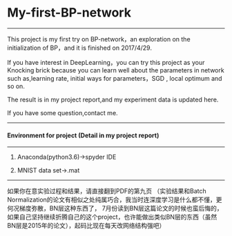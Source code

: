 

# My-first-BP-network
---
This project is my first try on BP-network，an exploration on the initialization of BP，and it is finished on 2017/4/29. 

If you have interest in DeepLearning，you can try this project as your Knocking brick because you can learn well about the parameters in network such as,learning rate, initial ways for parameters，SGD , local optimum and so on. 

The result is in my project report,and my experiment data is updated here.

If you have some question,contact me.

---
#### Environment for project (Detail in my project report)

---

1. Anaconda(python3.6)->spyder IDE
  

2. MNIST data set->.mat
   
---

如果你在意实验过程和结果，请直接翻到PDF的第九页
（实验结果和Batch Normalization的论文有相似之处纯属巧合，我当时连深度学习是什么都不懂，更何况梯度弥散，BN层这种东西了，
7月份读到BN层这篇论文的时候也蛮后悔的，如果自己坚持继续折腾自己的这个project，也许能做出类似BN层的东西（虽然BN层是2015年的论文），起码比现在每天改网络结构强吧）
